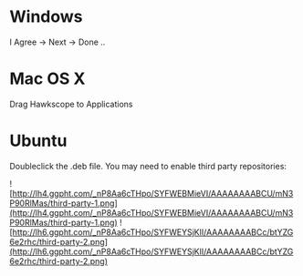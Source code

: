 # Windows #
I Agree -> Next -> Done ..

# Mac OS X #
Drag Hawkscope to Applications

# Ubuntu #
Doubleclick the .deb file. You may need to enable third party repositories:

![http://lh4.ggpht.com/_nP8Aa6cTHpo/SYFWEBMieVI/AAAAAAAABCU/mN3P90RlMas/third-party-1.png](http://lh4.ggpht.com/_nP8Aa6cTHpo/SYFWEBMieVI/AAAAAAAABCU/mN3P90RlMas/third-party-1.png)
![http://lh6.ggpht.com/_nP8Aa6cTHpo/SYFWEYSjKlI/AAAAAAAABCc/btYZG6e2rhc/third-party-2.png](http://lh6.ggpht.com/_nP8Aa6cTHpo/SYFWEYSjKlI/AAAAAAAABCc/btYZG6e2rhc/third-party-2.png)